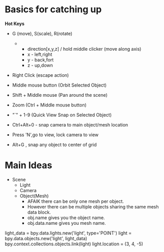 # Basics for catching up

**Hot Keys**
- G (move), S(scale), R(rotate)
  - + direction[x,y,z] / hold middle clicker (move along axis) 
    - x - left,right
    - y - back,fort
    - z - up,down

- Right Click (escape action)
- Middle mouse button (Orbit Selected Object)

- Shift + Middle mouse (Pan around the scene)

- Zoom (Ctrl + Middle mouse button)

- "`" + 1-9 (Quick View Snap on Selected Object)

- Ctrl+Alt+0 - snap camera to main object/mesh location

- Press 'N',go to view, lock camera to view

- Alt+G , snap any object to center of grid

# Main Ideas
- Scene
  - Light
  - Camera
  - Object(Mesh)
    - AFAIK there can be only one mesh per object. 
    - However there can be multiple objects sharing the same mesh data block.
    - obj.name gives you the object name. 
    - obj.data.name gives you mesh name. 


light_data = bpy.data.lights.new('light', type='POINT')
light = bpy.data.objects.new('light', light_data)
bpy.context.collections.objects.link(light)
light.location = (3, 4, -5)